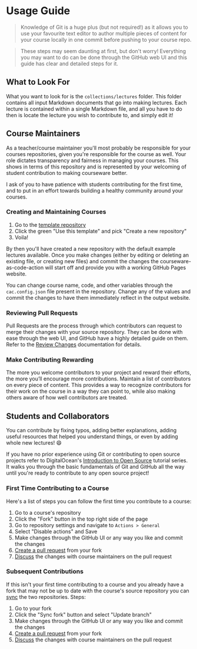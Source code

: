 # Usage Guide

> Knowledge of Git is a huge plus (but not required!) as it allows you to use
> your favourite text editor to author multiple pieces of content for your
> course locally in one commit before pushing to your course repo.

> These steps may seem daunting at first, but don't worry! Everything you may
> want to do can be done through the GitHub web UI and this guide has clear and
> detailed steps for it.

## What to Look For

What you want to look for is the `collections/lectures` folder. This folder
contains all input Markdown documents that go into making lectures. Each
lecture is contained within a single Markdown file, and all you have to do then is
locate the lecture you wish to contribute to, and simply edit it!

## Course Maintainers

As a teacher/course maintainer you'll most probably be responsible for your
courses repositories, given you're responsible for the course as well. Your role
dictates transparency and fairness in managing your courses. This shows in terms
of this repository and is represented by your welcoming of student contribution
to making courseware better.

I ask of you to have patience with students contributing for the first time, and
to put in an effort towards building a healthy community around your courses.

### Creating and Maintaining Courses

1. Go to the [template repository]
2. Click the green "Use this template" and pick "Create a new repository"
3. Voila!

By then you'll have created a new repository with the default example lectures
available. Once you make changes (either by editing or deleting an existing
file, or creating new files) and commit the changes the
courseware-as-code-action will start off and provide you with a working GitHub
Pages website.

You can change course name, code, and other variables through the
`cac.config.json` file present in the repository. Change any of the values and
commit the changes to have them immediately reflect in the output website.

### Reviewing Pull Requests

Pull Requests are the process through which contributors can request to merge
their changes with your source repository. They can be done with ease through the web
UI, and GitHub have a highly detailed guide on them. Refer to the [Review
Changes] documentation for details.

### Make Contributing Rewarding

The more you welcome contributors to your project and reward their efforts, the
more you’ll encourage more contributions. Maintain a list of contributors on
every piece of content. This provides a way to recognize contributors for their
work on the course in a way they can point to, while also making others aware of
how well contributors are treated.

## Students and Collaborators

You can contribute by fixing typos, adding better explanations, adding useful resources
that helped you understand things, or even by adding whole new lectures! 😄

If you have no prior experience using Git or contributing to open source
projects refer to DigitalOcean's [Introduction to Open Source] tutorial series.
It walks you through the basic fundamentals of Git and GitHub all the way until you're
ready to contribute to any open source project!

### First Time Contributing to a Course

Here's a list of steps you can follow the first time you contribute to a course:

1. Go to a course's repository
2. Click the "Fork" button in the top right side of the page
3. Go to repository settings and navigate to `Actions > General`
4. Select "Disable actions" and Save
5. Make changes through the GitHub UI or any way you like and commit the changes
6. [Create a pull request] from your fork
7. [Discuss] the changes with course maintainers on the pull request

### Subsequent Contributions

If this isn't your first time contributing to a course and you already have a
fork that may not be up to date with the course's source repository you can
[sync] the two repositories. Steps:

1. Go to your fork
2. Click the "Sync fork" button and select "Update branch"
3. Make changes through the GitHub UI or any way you like and commit the changes
4. [Create a pull request] from your fork
5. [Discuss] the changes with course maintainers on the pull request

[template repository]: https://github.com/KL13NT/courseware-as-code-example
[create a pull request]: https://docs.github.com/en/pull-requests/collaborating-with-pull-requests/proposing-changes-to-your-work-with-pull-requests/creating-a-pull-request-from-a-fork
[discuss]: https://docs.github.com/en/pull-requests/collaborating-with-pull-requests/proposing-changes-to-your-work-with-pull-requests/about-pull-requests#about-pull-requests
[introduction to open source]: https://www.digitalocean.com/community/tutorial_series/an-introduction-to-open-source
[sync]: https://docs.github.com/en/pull-requests/collaborating-with-pull-requests/working-with-forks/syncing-a-fork
[review changes]: https://docs.github.com/en/pull-requests/collaborating-with-pull-requests/reviewing-changes-in-pull-requests/about-pull-request-reviews
